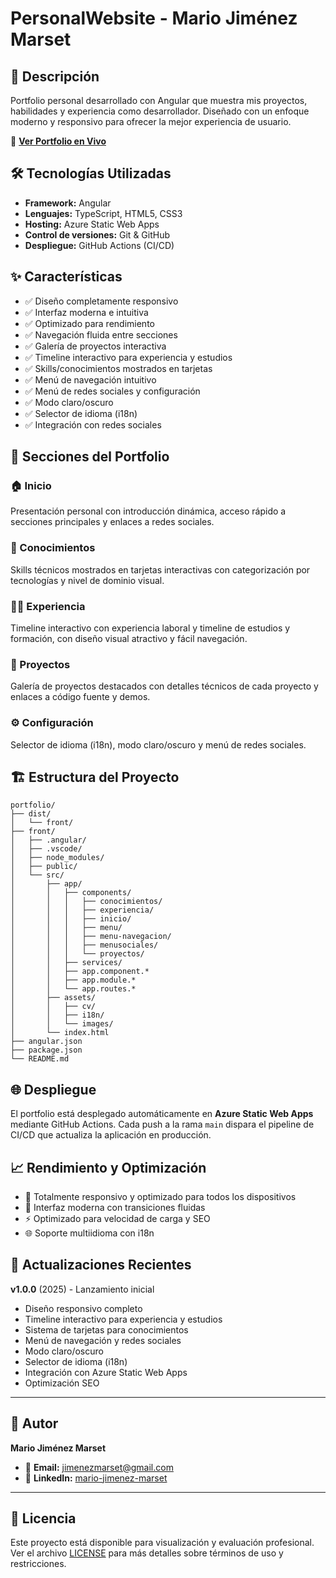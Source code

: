 # PersonalWebsite - Mario Jiménez Marset

## 🚀 Descripción

Portfolio personal desarrollado con Angular que muestra mis proyectos, habilidades y experiencia como desarrollador. Diseñado con un enfoque moderno y responsivo para ofrecer la mejor experiencia de usuario.

🔗 **[Ver Portfolio en Vivo](https://gray-cliff-08688c603.1.azurestaticapps.net)**

## 🛠️ Tecnologías Utilizadas

- **Framework:** Angular
- **Lenguajes:** TypeScript, HTML5, CSS3
- **Hosting:** Azure Static Web Apps
- **Control de versiones:** Git & GitHub
- **Despliegue:** GitHub Actions (CI/CD)

## ✨ Características

- ✅ Diseño completamente responsivo
- ✅ Interfaz moderna e intuitiva
- ✅ Optimizado para rendimiento
- ✅ Navegación fluida entre secciones
- ✅ Galería de proyectos interactiva
- ✅ Timeline interactivo para experiencia y estudios
- ✅ Skills/conocimientos mostrados en tarjetas
- ✅ Menú de navegación intuitivo
- ✅ Menú de redes sociales y configuración
- ✅ Modo claro/oscuro
- ✅ Selector de idioma (i18n)
- ✅ Integración con redes sociales

## 📱 Secciones del Portfolio

### 🏠 Inicio
Presentación personal con introducción dinámica, acceso rápido a secciones principales y enlaces a redes sociales.

### 🎯 Conocimientos
Skills técnicos mostrados en tarjetas interactivas con categorización por tecnologías y nivel de dominio visual.

### 👨‍💻 Experiencia
Timeline interactivo con experiencia laboral y timeline de estudios y formación, con diseño visual atractivo y fácil navegación.

### 🚀 Proyectos
Galería de proyectos destacados con detalles técnicos de cada proyecto y enlaces a código fuente y demos.

### ⚙️ Configuración
Selector de idioma (i18n), modo claro/oscuro y menú de redes sociales.

## 🏗️ Estructura del Proyecto

```
portfolio/
├── dist/
│   └── front/
├── front/
│   ├── .angular/
│   ├── .vscode/
│   ├── node_modules/
│   ├── public/
│   └── src/
│       ├── app/
│       │   ├── components/
│       │   │   ├── conocimientos/
│       │   │   ├── experiencia/
│       │   │   ├── inicio/
│       │   │   ├── menu/
│       │   │   ├── menu-navegacion/
│       │   │   ├── menusociales/
│       │   │   └── proyectos/
│       │   ├── services/
│       │   ├── app.component.*
│       │   ├── app.module.*
│       │   └── app.routes.*
│       ├── assets/
│       │   ├── cv/
│       │   ├── i18n/
│       │   └── images/
│       └── index.html
├── angular.json
├── package.json
└── README.md
```

## 🌐 Despliegue

El portfolio está desplegado automáticamente en **Azure Static Web Apps** mediante GitHub Actions. Cada push a la rama `main` dispara el pipeline de CI/CD que actualiza la aplicación en producción.

## 📈 Rendimiento y Optimización

- 📱 Totalmente responsivo y optimizado para todos los dispositivos
- 🎨 Interfaz moderna con transiciones fluidas
- ⚡ Optimizado para velocidad de carga y SEO
- 🌐 Soporte multiidioma con i18n

## 🔄 Actualizaciones Recientes

**v1.0.0** (2025) - Lanzamiento inicial
- Diseño responsivo completo
- Timeline interactivo para experiencia y estudios
- Sistema de tarjetas para conocimientos
- Menú de navegación y redes sociales
- Modo claro/oscuro
- Selector de idioma (i18n)
- Integración con Azure Static Web Apps
- Optimización SEO

---

## 🎯 Autor

**Mario Jiménez Marset**
- 📧 **Email:** [jimenezmarset@gmail.com](mailto:jimenezmarset@gmail.com)
- 💼 **LinkedIn:** [mario-jimenez-marset](https://www.linkedin.com/in/mario-jimenez-marset)

---

## 📄 Licencia

Este proyecto está disponible para visualización y evaluación profesional. Ver el archivo [LICENSE](LICENSE) para más detalles sobre términos de uso y restricciones.